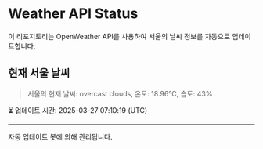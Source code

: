 
# Weather API Status

이 리포지토리는 OpenWeather API를 사용하여 서울의 날씨 정보를 자동으로 업데이트합니다.

## 현재 서울 날씨
> 서울의 현재 날씨: overcast clouds, 온도: 18.96°C, 습도: 43%

⏳ 업데이트 시간: 2025-03-27 07:10:19 (UTC)

---
자동 업데이트 봇에 의해 관리됩니다.
